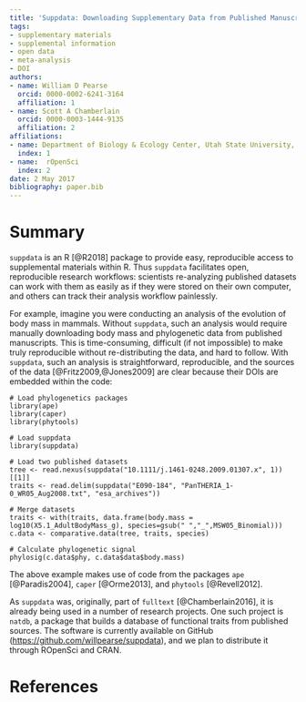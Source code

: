 ```yaml
---
title: 'Suppdata: Downloading Supplementary Data from Published Manuscripts'
tags:
- supplementary materials
- supplemental information
- open data
- meta-analysis
- DOI
authors:
- name: William D Pearse
  orcid: 0000-0002-6241-3164
  affiliation: 1
- name: Scott A Chamberlain
  orcid: 0000-0003-1444-9135
  affiliation: 2
affiliations:
- name: Department of Biology & Ecology Center, Utah State University, Logan, Utah, USA
  index: 1
- name:  rOpenSci
  index: 2
date: 2 May 2017
bibliography: paper.bib
---
```


# Summary

`suppdata` is an R [@R2018] package to provide easy, reproducible
access to supplemental materials within R. Thus `suppdata` facilitates
open, reproducible research workflows: scientists re-analyzing
published datasets can work with them as easily as if they were stored
on their own computer, and others can track their analysis workflow
painlessly.

For example, imagine you were conducting an analysis of the evolution
of body mass in mammals. Without `suppdata`, such an analysis would
require manually downloading body mass and phylogenetic data from
published manuscripts. This is time-consuming, difficult (if not
impossible) to make truly reproducible without re-distributing the
data, and hard to follow. With `suppdata`, such an analysis is
straightforward, reproducible, and the sources of the data
[@Fritz2009,@Jones2009] are clear because their DOIs are embedded
within the code:

```{R}
# Load phylogenetics packages
library(ape)
library(caper)
library(phytools)

# Load suppdata
library(suppdata)

# Load two published datasets
tree <- read.nexus(suppdata("10.1111/j.1461-0248.2009.01307.x", 1))[[1]]
traits <- read.delim(suppdata("E090-184", "PanTHERIA_1-0_WR05_Aug2008.txt", "esa_archives"))

# Merge datasets
traits <- with(traits, data.frame(body.mass = log10(X5.1_AdultBodyMass_g), species=gsub(" ","_",MSW05_Binomial)))
c.data <- comparative.data(tree, traits, species)

# Calculate phylogenetic signal
phylosig(c.data$phy, c.data$data$body.mass)
```

The above example makes use of code from the packages `ape`
[@Paradis2004], `caper` [@Orme2013], and `phytools` [@Revell2012].

As `suppdata` was, originally, part of `fulltext` [@Chamberlain2016],
it is already being used in a number of research projects. One such
project is `natdb`, a package that builds a database of functional
traits from published sources. The software is currently available on
GitHub (https://github.com/willpearse/suppdata), and we plan to
distribute it through ROpenSci and CRAN.

# References
